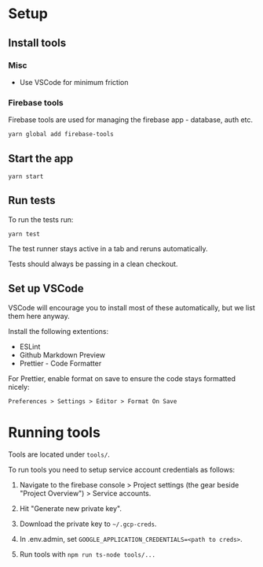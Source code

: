 # Setup

## Install tools

### Misc

- Use VSCode for minimum friction

### Firebase tools

Firebase tools are used for managing the firebase app - database, auth etc.

    yarn global add firebase-tools

## Start the app

    yarn start

## Run tests

To run the tests run:

    yarn test

The test runner stays active in a tab and reruns automatically.

Tests should always be passing in a clean checkout.

## Set up VSCode

VSCode will encourage you to install most of these automatically, but we list them here anyway.

Install the following extentions:

- ESLint
- Github Markdown Preview
- Prettier - Code Formatter

For Prettier, enable format on save to ensure the code stays formatted nicely:

    Preferences > Settings > Editor > Format On Save

# Running tools

Tools are located under `tools/`.

To run tools you need to setup service account credentials as follows:

1. Navigate to the firebase console > Project settings (the gear beside "Project Overview") > Service accounts.

2. Hit "Generate new private key".

3. Download the private key to `~/.gcp-creds`.

4. In .env.admin, set `GOOGLE_APPLICATION_CREDENTIALS=<path to creds>`.

5. Run tools with `npm run ts-node tools/...`
